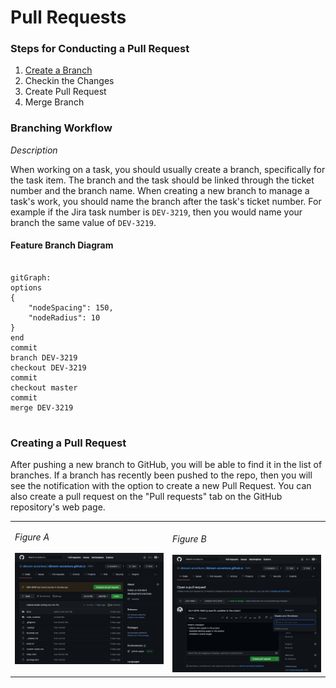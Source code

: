 # Pull Requests


### Steps for Conducting a Pull Request

1. [Create a Branch](https://dbrown-accenture.github.io/#/docs/02_github/02_repositories?id=creating-a-new-branch)
1. Checkin the Changes
1. Create Pull Request
1. Merge Branch



### Branching Workflow

*Description*

When working on a task, you should usually create a branch, specifically for the task item. The branch and the task should be linked through the ticket number and the branch name. When creating a new branch to manage a task's work, you should name the branch after the task's ticket number. For example if the Jira task number is `DEV-3219`, then you would name your branch the same value of  `DEV-3219`.


#### Feature Branch Diagram

```mermaid

gitGraph:
options
{
    "nodeSpacing": 150,
    "nodeRadius": 10
}
end
commit
branch DEV-3219
checkout DEV-3219
commit
checkout master
commit
merge DEV-3219


```

### Creating a Pull Request

After pushing a new branch to GitHub, you will be able to find it in the list of branches. If a branch has recently been pushed to the repo, then you will see the notification with the option to create a new Pull Request. You can also create a pull request on the "Pull requests" tab on the GitHub repository's web page.

<table>
    <tr>
        <td>
            <i>Figure A</i>
            <br /><br />
            <img src="images/repo-recent-push.png" width="100%%" height="auto" />
        </td>
        <td>    
            <br />        
            <i>Figure B</i>
            <br /><br />
            <img src="images/create-pr.png" width="100%" height="auto" />
        </td>
    </tr>
</table>
